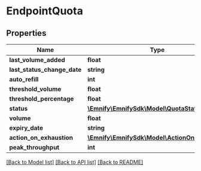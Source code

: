 # EndpointQuota

## Properties
Name | Type | Description | Notes
------------ | ------------- | ------------- | -------------
**last_volume_added** | **float** |  | [optional] 
**last_status_change_date** | **string** |  | [optional] 
**auto_refill** | **int** |  | [optional] 
**threshold_volume** | **float** |  | [optional] 
**threshold_percentage** | **float** |  | [optional] 
**status** | [**\Emnify\EmnifySdk\Model\QuotaStatus**](QuotaStatus.md) |  | 
**volume** | **float** |  | 
**expiry_date** | **string** |  | 
**action_on_exhaustion** | [**\Emnify\EmnifySdk\Model\ActionOnExhaustion**](ActionOnExhaustion.md) |  | 
**peak_throughput** | **int** |  | [optional] 

[[Back to Model list]](../../README.md#documentation-for-models) [[Back to API list]](../../README.md#documentation-for-api-endpoints) [[Back to README]](../../README.md)

